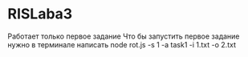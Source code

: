 # RISLaba3
Работает только первое задание
Что бы запустить первое задание нужно в терминале написать
node rot.js -s 1 -a task1 -i 1.txt -o 2.txt
